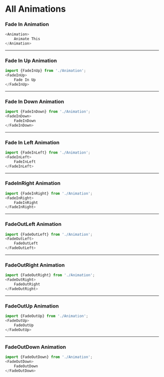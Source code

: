 # All Animations


### Fade In Animation
```js
<Animation>
    Animate This
</Animation>
```

---

### Fade In Up Animation
```js
import {FadeInUp} from './Animation';
<FadeInUp>
	Fade In Up
</FadeInUp>
```

---

### Fade In Down Animation
```js
import {FadeInDown} from './Animation';
<FadeInDown>
	FadeInDown
</FadeInDown>
```
---

### Fade In Left Animation
```js
import {FadeInLeft} from './Animation';
<FadeInLeft>
	FadeInLeft
</FadeInLeft>
```

---

### FadeInRight Animation
```js
import {FadeInRight} from './Animation';
<FadeInRight>
	FadeInRight
</FadeInRight>
```

---

### FadeOutLeft Animation
```js
import {FadeOutLeft} from './Animation';
<FadeOutLeft>
	FadeOutLeft
</FadeOutLeft>
```

---

### FadeOutRight Animation
```js
import {FadeOutRight} from './Animation';
<FadeOutRight>
	FadeOutRight
</FadeOutRight>
```

---

### FadeOutUp Animation
```js
import {FadeOutUp} from './Animation';
<FadeOutUp>
	FadeOutUp
</FadeOutUp>
```

---

### FadeOutDown Animation
```js
import {FadeOutDown} from './Animation';
<FadeOutDown>
	FadeOutDown
</FadeOutDown>
```

